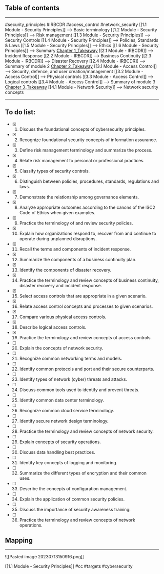## Table of contents
---
#security_principles #IRBCDR #access_control #network_security 
[[1.1 Module - Security Principles]] --> Basic terminology
[[1.2 Module - Security Principles]] --> Risk management
[[1.3 Module - Security Principles]] --> Security Controls
[[1.4 Module - Security Principles]] --> Policies, Standards & Laws 
[[1.5 Module - Security Principles]] --> Ethics
[[1.6 Module - Security Principles]] --> Summary [Chapter 1_Takeaway](obsidian://open?vault=Vaccum-Cleaner&file=CyberSecurity%20-%20Online%20Learning%2FCertified%20in%20CyberSecurity%20(CC)%2FChapter%201_Takeaway.pdf)
[[2.1 Module - IRBCDR]] --> Incident Response
[[2.2 Module  - IRBCDR]] --> Business Continuity
[[2.3 Module  - IRBCDR]] --> Disaster Recovery
[[2.4 Module  - IRBCDR]] --> Summary of module 2 [Chapter 2_Takeaway](obsidian://open?vault=Vaccum-Cleaner&file=CyberSecurity%20-%20Online%20Learning%2FCertified%20in%20CyberSecurity%20(CC)%2FChapter%201_Takeaway.pdf)
[[3.1 Module  - Access Control]]  --> Security, defence, and user creation/management
[[3.2 Module  - Access Control]] --> Physical controls
[[3.3 Module  - Access Control]] --> Logical controls
[[3.4 Module  - Access Control]] --> Summary of module 3 [Chapter 3_Takeaway](obsidian://open?vault=Vaccum-Cleaner&file=CyberSecurity%20-%20Online%20Learning%2FCertified%20in%20CyberSecurity%20(CC)%2FChapter%203_Takeaway.pdf)
[[4.1 Module  - Network Security]] --> Network security concepts

---
## To do list:

- [x] 1. Discuss the foundational concepts of cybersecurity principles. 
- [x] 2. Recognize foundational security concepts of information assurance. 
- [x] 3. Define risk management terminology and summarize the process. 
- [x] 4. Relate risk management to personal or professional practices. 
- [x] 5. Classify types of security controls. 
- [x] 6. Distinguish between policies, procedures, standards, regulations and laws. 
- [x] 7. Demonstrate the relationship among governance elements. 
- [x] 8. Analyze appropriate outcomes according to the canons of the ISC2 Code of Ethics when given examples. 
- [x] 9. Practice the terminology of and review security policies. 
- [x] 10. Explain how organizations respond to, recover from and continue to operate during unplanned disruptions. 
- [x] 11. Recall the terms and components of incident response. 
- [x] 12. Summarize the components of a business continuity plan. 
- [x] 13. Identify the components of disaster recovery. 
- [x] 14. Practice the terminology and review concepts of business continuity, disaster recovery and incident response. 
- [x]  15. Select access controls that are appropriate in a given scenario. 
- [x]  16. Relate access control concepts and processes to given scenarios. 
- [x] 17. Compare various physical access controls. 
- [x] 18. Describe logical access controls. 
- [x] 19. Practice the terminology and review concepts of access controls. 
- [ ] 20. Explain the concepts of network security. 
- [ ] 21. Recognize common networking terms and models. 
- [ ] 22. Identify common protocols and port and their secure counterparts. 
- [ ] 23. Identify types of network (cyber) threats and attacks. 
- [ ] 24. Discuss common tools used to identify and prevent threats. 
- [ ] 25. Identify common data center terminology. 
- [ ] 26. Recognize common cloud service terminology. 
- [ ] 27. Identify secure network design terminology. 
- [ ] 28. Practice the terminology and review concepts of network security. 
- [ ] 29. Explain concepts of security operations. 
- [ ] 30. Discuss data handling best practices. 
- [ ] 31. Identify key concepts of logging and monitoring. 
- [ ] 32. Summarize the different types of encryption and their common uses. 
- [ ] 33. Describe the concepts of configuration management. 
- [ ] 34. Explain the application of common security policies. 
- [ ] 35. Discuss the importance of security awareness training. 
- [ ] 36. Practice the terminology and review concepts of network operations.
## Mapping
--- 
![[Pasted image 20230713150916.png]]

[[1.1 Module - Security Principles]]
#cc #targets #cybersecurity

